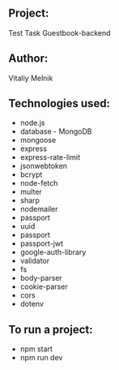 Project:
--------
Test Task Guestbook-backend

Author:
-------
Vitaliy Melnik

Technologies used:
---------------
- node.js
- database - MongoDB
- mongoose
- express
- express-rate-limit
- jsonwebtoken
- bcrypt
- node-fetch
- multer
- sharp
- nodemailer
- passport
- uuid
- passport
- passport-jwt
- google-auth-library
- validator
- fs
- body-parser
- cookie-parser
- cors
- dotenv


To run a project:
-----------------
- npm start
- npm run dev
